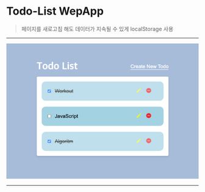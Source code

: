# Todo-List WepApp
> 페이지를 새로고침 해도 데이터가 지속될 수 있게 localStorage 사용
---

<p align='center'><img src="images/mainScreen.png"  align-img></p>

---

